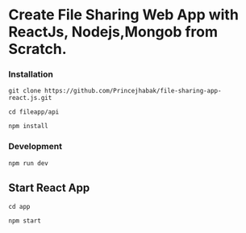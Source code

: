 # Create File Sharing Web App with ReactJs, Nodejs,Mongob from Scratch.

### Installation

```
git clone https://github.com/Princejhabak/file-sharing-app-react.js.git

```

```
cd fileapp/api

```
``` 
npm install 
```

### Development

``` npm run dev ```


## Start React App

``` 
cd app 

```

```
npm start
```
